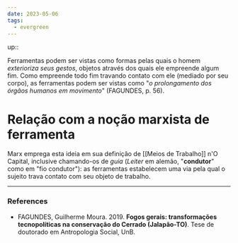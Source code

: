 ```yaml
---
date: 2023-05-06
tags:
  - evergreen
---
```

up:: 

Ferramentas podem ser vistas como formas pelas quais o homem *exterioriza seus gestos*, objetos através dos quais ele empreende algum fim. Como empreende todo fim travando contato com ele (mediado por seu corpo), as ferramentas podem ser vistas como "*o prolongamento dos órgãos humanos em movimento*" (FAGUNDES, p. 56).

# Relação com a noção marxista de ferramenta
Marx emprega esta ideia em sua definição de [[Meios de Trabalho]] n'O Capital, inclusive chamando-os de *guia* (*Leiter* em alemão, "**condutor**" como em "fio condutor"): as ferramentas estabelecem uma via pela qual o sujeito trava contato com seu objeto de trabalho.

---
### References
- FAGUNDES, Guilherme Moura. 2019. **Fogos gerais: transformações tecnopolíticas na conservação do Cerrado (Jalapão-TO)**. Tese de doutorado em Antropologia Social, UnB.